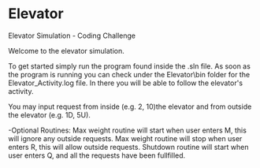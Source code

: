 # Elevator
Elevator Simulation - Coding Challenge

Welcome to the elevator simulation.

To get started simply run the program found inside the .sln file. 
As soon as the program is running you can check under the Elevator\bin folder for the Elevator_Activity.log file.
In there you will be able to follow the elevator's activity. 

You may input request from inside (e.g. 2, 10)the elevator and from outside the elevator (e.g. 1D, 5U).

-Optional Routines:
Max weight routine will start when user enters M, this will ignore any outside requests. 
Max weight routine will stop when user enters R, this will allow outside requests.
Shutdown routine will start when user enters Q, and all the requests have been fullfilled.
